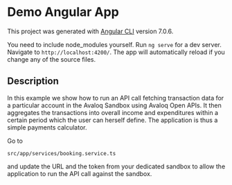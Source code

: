 # Demo Angular App

This project was generated with [Angular CLI](https://github.com/angular/angular-cli) version 7.0.6.

You need to include node_modules yourself. Run `ng serve` for a dev server. Navigate to `http://localhost:4200/`. The app will automatically reload if you change any of the source files.

## Description

In this example we show how to run an API call fetching transaction data for a particular account in the Avaloq Sandbox using Avaloq Open APIs. It then aggregates the transactions into overall income and expenditures within a certain period which the user can herself define. The application is thus a simple payments calculator.

Go to 

```
src/app/services/booking.service.ts
```

and update the URL and the token from your dedicated sandbox to allow the application to run the API call against the sandbox.
